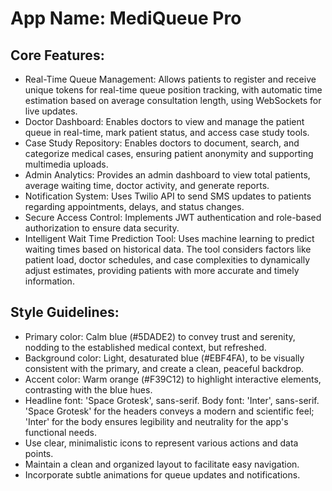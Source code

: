 # **App Name**: MediQueue Pro

## Core Features:

- Real-Time Queue Management: Allows patients to register and receive unique tokens for real-time queue position tracking, with automatic time estimation based on average consultation length, using WebSockets for live updates.
- Doctor Dashboard: Enables doctors to view and manage the patient queue in real-time, mark patient status, and access case study tools.
- Case Study Repository: Enables doctors to document, search, and categorize medical cases, ensuring patient anonymity and supporting multimedia uploads.
- Admin Analytics: Provides an admin dashboard to view total patients, average waiting time, doctor activity, and generate reports.
- Notification System: Uses Twilio API to send SMS updates to patients regarding appointments, delays, and status changes.
- Secure Access Control: Implements JWT authentication and role-based authorization to ensure data security.
- Intelligent Wait Time Prediction Tool: Uses machine learning to predict waiting times based on historical data. The tool considers factors like patient load, doctor schedules, and case complexities to dynamically adjust estimates, providing patients with more accurate and timely information.

## Style Guidelines:

- Primary color: Calm blue (#5DADE2) to convey trust and serenity, nodding to the established medical context, but refreshed. 
- Background color: Light, desaturated blue (#EBF4FA), to be visually consistent with the primary, and create a clean, peaceful backdrop. 
- Accent color: Warm orange (#F39C12) to highlight interactive elements, contrasting with the blue hues. 
- Headline font: 'Space Grotesk', sans-serif. Body font: 'Inter', sans-serif. 'Space Grotesk' for the headers conveys a modern and scientific feel; 'Inter' for the body ensures legibility and neutrality for the app's functional needs.
- Use clear, minimalistic icons to represent various actions and data points.
- Maintain a clean and organized layout to facilitate easy navigation.
- Incorporate subtle animations for queue updates and notifications.